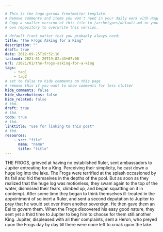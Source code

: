 ```yaml
---

# This is the hugo-garuda frontmatter template.
# Remove comments and items you won't need in your daily work with Hugo.
# Copy a smaller version of this file to /archetypes/default.md in your
# own repository to overwrite this version.

# default front matter that you probably always need:
title: "The Frogs Asking for a King"
description: ""
draft: true
date: 2012-09-25T19:52:10
lastmod: 2021-01-20T19:02:43+07:00
url: /2021/01/the-frogs-asking-for-a-king
tags:
    - tag1
    - tag2
# set to false to hide comments on this page
# remove this if you want to show comments for less clutter
hide_comments: false
hide_sharebuttons: false
hide_related: false
# tbd.
draft: true
# tbd.
todo: true
# tbd.
linktitle: "use for linking to this post"
# tbd.
resources:
    - src: "file"
      name: "name"
      title: "title"
---
```

THE FROGS, grieved at having no established Ruler, sent ambassadors to Jupiter entreating for a King. Perceiving their simplicity, he cast down a huge log into the lake. The Frogs were terrified at the splash occasioned by its fall and hid themselves in the depths of the pool. But as soon as they realized that the huge log was motionless, they swam again to the top of the water, dismissed their fears, climbed up, and began squatting on it in contempt. After some time they began to think themselves ill-treated in the appointment of so inert a Ruler, and sent a second deputation to Jupiter to pray that he would set over them another sovereign. He then gave them an Eel to govern them. When the Frogs discovered his easy good nature, they sent yet a third time to Jupiter to beg him to choose for them still another King. Jupiter, displeased with all their complaints, sent a Heron, who preyed upon the Frogs day by day till there were none left to croak upon the lake.


